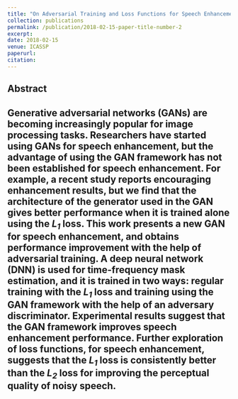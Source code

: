 ```yaml
---
title: "On Adversarial Training and Loss Functions for Speech Enhancement"
collection: publications
permalink: /publication/2018-02-15-paper-title-number-2
excerpt: 
date: 2018-02-15
venue: ICASSP
paperurl:
citation:
---
```

Abstract
---
Generative adversarial networks (GANs) are becoming increasingly
popular for image processing tasks. Researchers
have started using GANs for speech enhancement, but the
advantage of using the GAN framework has not been established
for speech enhancement. For example, a recent study
reports encouraging enhancement results, but we find that the
architecture of the generator used in the GAN gives better
performance when it is trained alone using the *L<sub>1</sub>* loss. This
work presents a new GAN for speech enhancement, and obtains
performance improvement with the help of adversarial
training. A deep neural network (DNN) is used for time-frequency
mask estimation, and it is trained in two ways:
regular training with the *L<sub>1</sub>* loss and training using the GAN
framework with the help of an adversary discriminator. Experimental
results suggest that the GAN framework improves
speech enhancement performance. Further exploration of loss
functions, for speech enhancement, suggests that the *L<sub>1</sub>* loss
is consistently better than the *L<sub>2</sub>* loss for improving the perceptual
quality of noisy speech.
---
